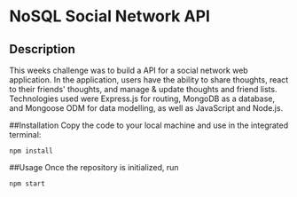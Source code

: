 # NoSQL Social Network API

## Description
This weeks challenge was to build a API for a social network web application. In the application, users have the ability to share thoughts, react to their friends' thoughts, and manage & update thoughts and friend lists. Technologies used were Express.js for routing, MongoDB as a database, and Mongoose ODM for data modelling, as well as JavaScript and Node.js. 

##Installation
Copy the code to your local machine and use in the integrated terminal:

`npm install` 

##Usage
Once the repository is initialized, run

`npm start`

